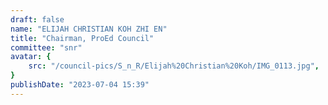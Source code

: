 ```yaml
---
draft: false
name: "ELIJAH CHRISTIAN KOH ZHI EN"
title: "Chairman, ProEd Council"
committee: "snr"
avatar: {
    src: "/council-pics/S_n_R/Elijah%20Christian%20Koh/IMG_0113.jpg",
}
publishDate: "2023-07-04 15:39"
---
```

